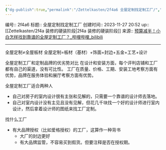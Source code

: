 ```yaml
---
{"dg-publish":true,"permalink":"/Zettelkasten/2f4a6 全屋定制找定制工厂/","dgPassFrontmatter":true}
---
```


编号:: 2f4a6
标题:: 全屋定制找定制工厂
创建时间:: 2023-11-27 20:52
up:: [[Zettelkasten/2f4a 装修的硬装阶段\|2f4a 装修的硬装阶段]]
来源:: [预算减半！小白怎样找到靠谱的全屋定制工厂？_哔哩哔哩_bilibili](https://www.bilibili.com/video/BV17T411A7aN/?vd_source=bcf798ace50733030b9c7e1fb6a3a349)

---
全屋定制≠全屋板材
全屋定制=板材（基材）+饰面+封边+五金+工艺+设计

全屋定制工厂和定制品牌的优劣势对比
在设计和安装方面，每个评判店铺和工厂都有自己的渠道，没有可比性。
工厂在质量、价格、工期、安装工地考察方面有优势，品牌在服务体验和展厅考察方面有优势。

全屋定制工厂适合两种人
- 自己对房子的室内设计很有主张和见解的，只需要一个靠谱的设计师去落地。
- 自己对室内设计没有主见且没有见解，但花几千块找一个好的设计师进行室内设计，然后拿着设计师的图纸来找工厂定制。

找什么工厂
- 有大品牌授权（比如爱格授权）的工厂，这算作一种背书
	- 大厂的封边更好
	- 有大品牌监管，不容易买到假货。但要注释是否在授权期。